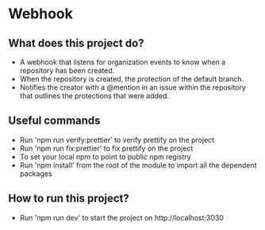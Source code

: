 # Webhook

## What does this project do?

- A webhook that listens for organization events to know when a repository has been created.
- When the repository is created, the protection of the default branch.
- Notifies the creator with a @mention in an issue within the repository that outlines the protections that were added.

## Useful commands

- Run 'npm run verify:prettier' to verify prettify on the project
- Run 'npm run fix:prettier' to fix prettify on the project
- To set your local npm to point to public npm registry
- Run 'npm install' from the root of the module to import all the dependent packages

## How to run this project?

- Run 'npm run dev' to start the project on http://localhost:3030
